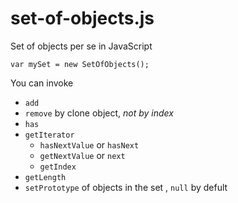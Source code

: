 set-of-objects.js
=================

Set of objects per se in JavaScript
```
var mySet = new SetOfObjects();

```
You can invoke
  * `add`
  * `remove` by clone object, *not by index*
  * `has`
  * `getIterator`
    * `hasNextValue` or `hasNext`
    * `getNextValue` or `next`
    * `getIndex`
  * `getLength`
  * `setPrototype` of objects in the set , `null` by defult
